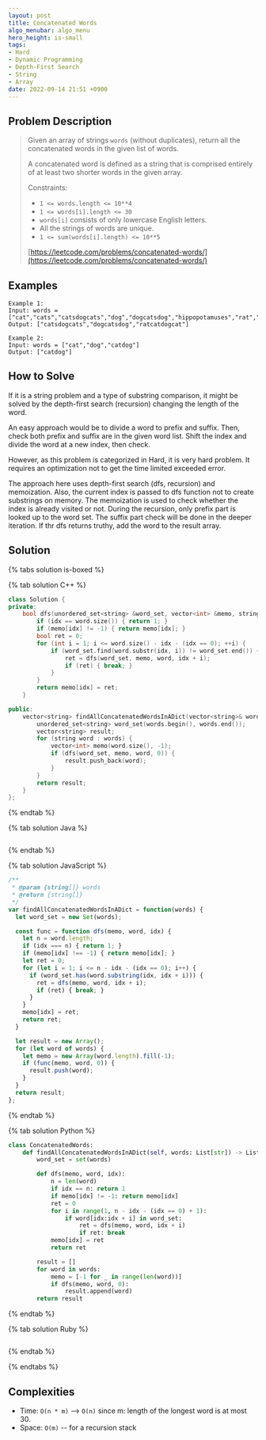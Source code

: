 ```yaml
---
layout: post
title: Concatenated Words
algo_menubar: algo_menu
hero_height: is-small
tags:
- Hard
- Dynamic Programming
- Depth-First Search
- String
- Array
date: 2022-09-14 21:51 +0900
---
```


## Problem Description
> Given an array of strings `words` (without duplicates),
> return all the concatenated words in the given list of words.
>
> A concatenated word is defined as a string that is comprised entirely of
> at least two shorter words in the given array.
>
> Constraints:
> - `1 <= words.length <= 10**4`
> - `1 <= words[i].length <= 30`
> - `words[i]` consists of only lowercase English letters.
> - All the strings of words are unique.
> - `1 <= sum(words[i].length) <= 10**5`
>
> [https://leetcode.com/problems/concatenated-words/](https://leetcode.com/problems/concatenated-words/)

## Examples
```
Example 1:
Input: words = ["cat","cats","catsdogcats","dog","dogcatsdog","hippopotamuses","rat","ratcatdogcat"]
Output: ["catsdogcats","dogcatsdog","ratcatdogcat"]
```

```
Example 2:
Input: words = ["cat","dog","catdog"]
Output: ["catdog"]
```

## How to Solve
If it is a string problem and a type of substring comparison,
it might be solved by the depth-first search (recursion) changing the length of the word.

An easy approach would be to divide a word to prefix and suffix.
Then, check both prefix and suffix are in the given word list.
Shift the index and divide the word at a new index, then check.

However, as this problem is categorized in Hard, it is very hard problem.
It requires an optimization not to get the time limited exceeded error.

The approach here uses depth-first search (dfs, recursion) and memoization.
Also, the current index is passed to dfs function not to create substrings on memory.
The memoization is used to check whether the index is already visited or not.
During the recursion, only prefix part is looked up to the word set.
The suffix part check will be done in the deeper iteration.
If thr dfs returns truthy, add the word to the result array.

## Solution

{% tabs solution is-boxed %}

{% tab solution C++ %}
```cpp
class Solution {
private:
    bool dfs(unordered_set<string> &word_set, vector<int> &memo, string &word, int idx) {
        if (idx == word.size()) { return 1; }
        if (memo[idx] != -1) { return memo[idx]; }
        bool ret = 0;
        for (int i = 1; i <= word.size() - idx - (idx == 0); ++i) {
            if (word_set.find(word.substr(idx, i)) != word_set.end()) {
                ret = dfs(word_set, memo, word, idx + i);
                if (ret) { break; }
            }
        }
        return memo[idx] = ret;
    }

public:
    vector<string> findAllConcatenatedWordsInADict(vector<string>& words) {
        unordered_set<string> word_set(words.begin(), words.end());
        vector<string> result;
        for (string word : words) {
            vector<int> memo(word.size(), -1);
            if (dfs(word_set, memo, word, 0)) {
                result.push_back(word);
            }
        }
        return result;
    }
};
```
{% endtab %}

{% tab solution Java %}
```java

```
{% endtab %}

{% tab solution JavaScript %}
```js
/**
 * @param {string[]} words
 * @return {string[]}
 */
var findAllConcatenatedWordsInADict = function(words) {
  let word_set = new Set(words);

  const func = function dfs(memo, word, idx) {
    let n = word.length;
    if (idx === n) { return 1; }
    if (memo[idx] !== -1) { return memo[idx]; }
    let ret = 0;
    for (let i = 1; i <= n - idx - (idx == 0); i++) {
      if (word_set.has(word.substring(idx, idx + i))) {
        ret = dfs(memo, word, idx + i);
        if (ret) { break; }
      }
    }
    memo[idx] = ret;
    return ret;
  }

  let result = new Array();
  for (let word of words) {
    let memo = new Array(word.length).fill(-1);
    if (func(memo, word, 0)) {
      result.push(word);
    }
  }
  return result;
};
```
{% endtab %}

{% tab solution Python %}
```python
class ConcatenatedWords:
    def findAllConcatenatedWordsInADict(self, words: List[str]) -> List[str]:
        word_set = set(words)

        def dfs(memo, word, idx):
            n = len(word)
            if idx == n: return 1
            if memo[idx] != -1: return memo[idx]
            ret = 0
            for i in range(1, n - idx - (idx == 0) + 1):
                if word[idx:idx + i] in word_set:
                    ret = dfs(memo, word, idx + i)
                    if ret: break
            memo[idx] = ret
            return ret

        result = []
        for word in words:
            memo = [-1 for _ in range(len(word))]
            if dfs(memo, word, 0):
                result.append(word)
        return result
```
{% endtab %}

{% tab solution Ruby %}
```ruby

```
{% endtab %}

{% endtabs %}


## Complexities
- Time: `O(n * m)` --> `O(n)` since m: length of the longest word is at most 30.
- Space: `O(m)` -- for a recursion stack
